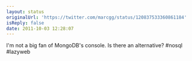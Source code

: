 ```yaml
---
layout: status
originalUrl: 'https://twitter.com/marcgg/status/120837533360861184'
isReply: false
date: 2011-10-03 12:28:07
---
```


I'm not a big fan of MongoDB's console. Is there an alternative? #nosql #lazyweb

